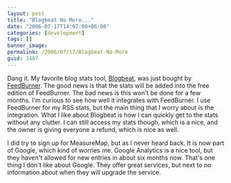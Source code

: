 ```yaml
---
layout: post
title: "Blogbeat No More..."
date: "2006-07-17T14:07:00+06:00"
categories: [development]
tags: []
banner_image: 
permalink: /2006/07/17/Blogbeat-No-More
guid: 1407
---
```


Dang it. My favorite blog stats tool, <a href="http://www.blogbeat.net">Blogbeat</a>, was just bought by <a href="http://www.feedburner.com">FeedBurner</a>. The good news is that the stats will be added into the free edition of FeedBurner. The bad news is this won't be done for a few months. I'm curious to see how well it integrates with FeedBurner. I use FeedBurner for my RSS stats, but the main thing that I worry about is the integration. What I like about Blogbeat is how I can quickly get to the stats without any clutter. I can still access my stats though, which is a nice, and the owner is giving everyone a refund, which is nice as well.

I did try to sign up for MeasureMap, but as I never heard back. It is now part of Google, which kind of worries me. Google Analytics is a nice tool, but they haven't allowed for new entries in about six months now. That's one thing I don't like about Google. They offer great services, but next to no information about when they will upgrade the service.